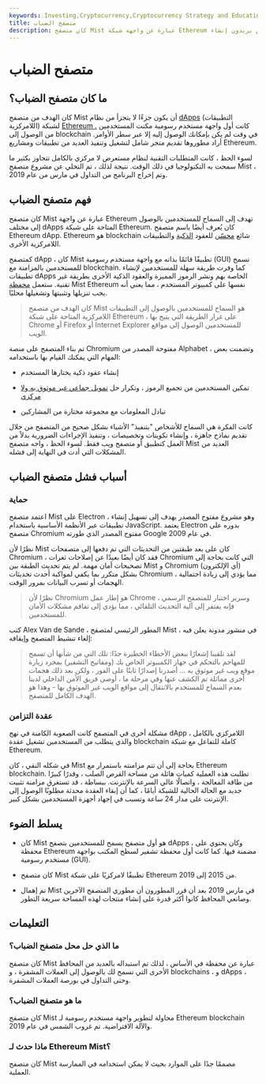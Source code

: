 ```yaml
---
keywords: Investing,Cryptocurrency,Cryptocurrency Strategy and Education,Strategy and Education
title: متصفح الضباب
description: كان متصفح Mist عبارة عن واجهة شبكة Ethereum مخصصة للمستخدمين غير التقنيين الذين يريدون إنشاء dApps واستخدام محفظة تشفير.
---
```


# متصفح الضباب
## ما كان متصفح الضباب؟

كان الهدف من متصفح Mist أن يكون جزءًا لا يتجزأ من نظام [dApps](/ethereum) (التطبيقات اللامركزية) لشبكة [Ethereum .](/decentralized-applications-dapps) كانت أول واجهة مستخدم رسومية مكنت المستخدمين من الوصول إلى blockchain في وقت لم يكن بإمكانك الوصول إليه إلا عبر سطر الأوامر. أراد مطوروها تقديم متجر شامل لتشغيل وتنفيذ العديد من تطبيقات ومشاريع Ethereum.

لسوء الحظ ، كانت المتطلبات التقنية لنظام مستعرض لا مركزي بالكامل تتجاوز بكثير ما سمحت به التكنولوجيا في ذلك الوقت. نتيجة لذلك ، تم التخلي عن مشروع متصفح Mist ، وتم إخراج البرنامج من التداول في مارس من عام 2019.

## فهم متصفح الضباب

كان متصفح Mist عبارة عن واجهة Ethereum تهدف إلى السماح للمستخدمين بالوصول إلى مختلف dApps المتاحة على شبكة Ethereum. كان يُعرف أيضًا باسم متصفح Ethereum dApp. Ethereum هو blockchain شائع [محسّن](/blockchain) للعقود [الذكية](/smart-contracts) والتطبيقات اللامركزية الأخرى.

كمتصفح dApp ، كان Mist تطبيقًا قائمًا بذاته مع واجهة مستخدم رسومية (GUI) تسمح للمستخدمين بالمزامنة مع blockchain. كما وفرت طريقة سهلة للمستخدمين لإنشاء تطبيقات dApps الخاصة بهم ونشر الرموز المميزة والعقود الذكية الأخرى بطريقة غير تقنية. ستعمل [محفظة](/blockchain-wallet) Mist Ethereum نفسها على كمبيوتر المستخدم ، مما يعني أنه يجب تنزيلها وتثبيتها وتشغيلها محليًا.

> كان الهدف من متصفح Mist هو السماح للمستخدمين بالوصول إلى التطبيقات اللامركزية المتاحة على شبكة Ethereum ، على غرار الطريقة التي يتيح بها Chrome أو Firefox أو Internet Explorer للمستخدمين الوصول إلى مواقع الويب.

>

تم بناء المتصفح على منصة Chromium مفتوحة المصدر من Alphabet ، وتضمنت بعض المهام التي يمكنك القيام بها باستخدامه:

- إنشاء عقود ذكية يختارها المستخدم

- تمكين المستخدمين من تجميع الرموز ، وتكرار حل [تمويل جماعي غير موثوق به ولا مركزي](/crowdfunding)

- تبادل المعلومات مع مجموعة مختارة من المشاركين

كانت الفكرة هي السماح للأشخاص "بتنفيذ" الأشياء بشكل صحيح من المتصفح من خلال تقديم نماذج جاهزة ، وإنشاء تكوينات وتخصيصات ، وتنفيذ الإجراءات الضرورية بدلاً من العمل كتطبيق أو متصفح ويب فقط. لسوء الحظ ، واجه متصفح Mist العديد من المشكلات التي أدت في النهاية إلى فشله.

## أسباب فشل متصفح الضباب

### حماية

اعتمد متصفح Mist على Electron ، وهو مشروع مفتوح المصدر يهدف إلى تسهيل إنشاء تطبيقات عبر الأنظمة الأساسية باستخدام JavaScript. يعتمد Electron بدوره على متصفح Chromium مفتوح المصدر الذي طورته Google في عام 2009.

نظرًا لأن Mist كان على بعد طبقتين من التحديثات التي تم دفعها إلى متصفحات Chromium ، فقد كان أيضًا بعيدًا عن إصلاحات ثغرات Chromium التي كانت بحاجة إلى تصحيحات أمان مهمة. لم يتم تحديث الطبقة بين Mist و Chromium (أي الإلكترون) بشكل متكرر بما يكفي لمواكبة أحدث تحديثات Chromium ، مما يؤدي إلى زيادة احتمالية الهجمات أو تسرب البيانات بمرور الوقت.

> نظرًا لأن Chromium هو إطار عمل Chrome وسرير اختبار للمتصفح الرسمي ، فإنه يفتقر إلى آلية التحديث التلقائي ، مما يؤدي إلى تفاقم مشكلات الأمان للمستخدمين.

>

كتب Alex Van de Sande ، المطور الرئيسي لمتصفح Mist ، في منشور مدونة يعلن فيه إلغاء تنشيط المتصفح وإيقافه:

>

> لقد تلقينا إشعارًا ببعض الأخطاء الخطيرة جدًا: تلك التي من شأنها أن تسمح للمهاجم بالتحكم في جهاز الكمبيوتر الخاص بك (ومفاتيح التشفير) بمجرد زيارة موقع ويب غير موثوق به ... أصدرنا إصدارًا ثابتًا على الفور ، ولكن بعد ذلك هجمات أخرى مماثلة تم الكشف عنها وفي مرحلة ما ، أوصى فريق الأمن الداخلي لدينا بعدم السماح للمستخدم بالانتقال إلى مواقع الويب غير الموثوق بها - وهذا هو الهدف الكامل للمتصفح.

>

### عقدة التزامن

مشكلة أخرى في المتصفح كانت الصعوبة الكامنة في نهج dApp اللامركزي بالكامل ، والذي يتطلب من المستخدمين تشغيل عقدة blockchain كاملة للتفاعل مع شبكة Ethereum.

في شكله النقي ، كان Mist بحاجة إلى أن تتم مزامنته باستمرار مع Ethereum blockchain. تطلبت هذه العملية كميات هائلة من مساحة القرص الصلب ، وقدرًا كبيرًا من طاقة المعالجة ، واتصالًا عالي السرعة بالإنترنت. ببساطة ، قد تستغرق مزامنة تثبيت جديد مع الحالة الحالية للشبكة أيامًا ، كما أن إبقاء العقدة محدثة مطلوبًا الوصول إلى الإنترنت على مدار 24 ساعة وتسبب في إجهاد أجهزة المستخدمين بشكل كبير.

## يسلط الضوء

- كان Mist هو أول متصفح يسمح للمستخدمين بتصفح dApps ، وكان يحتوي على محفظة Ethereum مضمنة فيها. كما كانت أول محفظة تشفير لسطح المكتب بواجهة مستخدم رسومية (GUI).

- كان متصفح Mist تطبيقًا لامركزيًا على شبكة Ethereum من 2015 إلى 2019.

- تم إهمال Mist في مارس 2019 بعد أن قرر المطورون أن مطوري المتصفح الآخرين وصانعي المحافظ كانوا أكثر قدرة على إنشاء منتجات لهذه المساحة سريعة التطور.

## التعليمات

### ما الذي حل محل متصفح الضباب؟

كان متصفح Mist عبارة عن محفظة في الأساس ، لذلك تم استبداله بالعديد من المحافظ الأخرى التي تسمح لك بالوصول إلى العملات المشفرة ، و blockchains ، و dApps ، وحتى التداول في بورصة العملات المشفرة.

### ما هو متصفح الضباب؟

كان متصفح Mist محاولة لتطوير واجهة مستخدم رسومية لـ Ethereum blockchain والآلة الافتراضية. تم غروب الشمس في عام 2019.

### ماذا حدث لـ Ethereum Mist؟

كان متصفح Mist مصممًا جدًا على الموارد بحيث لا يمكن استخدامه في الممارسة العملية.


